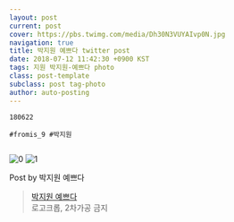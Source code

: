 ```yaml
---
layout: post
current: post
cover: https://pbs.twimg.com/media/Dh30N3VUYAIvp0N.jpg
navigation: true
title: 박지원 예쁘다 twitter post
date: 2018-07-12 11:42:30 +0900 KST
tags: 지원 박지원-예쁘다 photo
class: post-template
subclass: post tag-photo
author: auto-posting
---
```


```  
180622  
  
#fromis_9 #박지원  
  

```

![0](https://pbs.twimg.com/media/Dh30N3VUYAE97qO.jpg)
![1](https://pbs.twimg.com/media/Dh30N3VUYAIvp0N.jpg)


Post by 박지원 예쁘다

> [박지원 예쁘다](https://twitter.com/jiwon_is_pretty)  
  로고크롭, 2차가공 금지